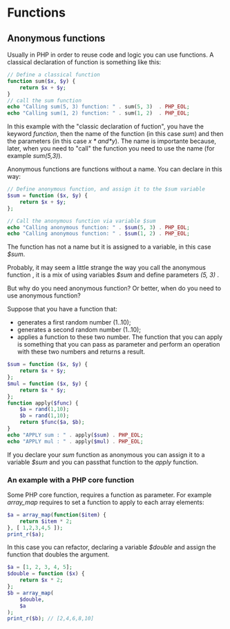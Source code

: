 # Functions

## Anonymous functions

Usually in PHP in order to reuse code and logic you can use functions. A classical declaration of function is something like this:

```php
// Define a classical function
function sum($x, $y) {
    return $x + $y;
}
// call the sum function
echo "Calling sum(5, 3) function: " . sum(5, 3)  . PHP_EOL;
echo "Calling sum(1, 2) function: " . sum(1, 2)  . PHP_EOL;
```

In this example with the "classic declaration of fuction", you have the keyword *function*, then the name of the function (in this case *sum*) and then the parameters (in this case *$x* and *$y*). The name is importante because, later, when you need to "call" the function you need to use the name (for example *sum(5,3)*).

Anonymous functions are functions without a name. You can declare in this way:

```php
// Define anonymous function, and assign it to the $sum variable
$sum = function ($x, $y) {
    return $x + $y;
};

// Call the anonymous function via variable $sum
echo "Calling anonymous function: " . $sum(5, 3) . PHP_EOL;
echo "Calling anonymous function: " . $sum(1, 2) . PHP_EOL;
```

The function has not a name but it is assigned to a variable, in this case *$sum*.

Probably, it may seem a little strange the way you call the anonymous function , it is a mix of using variables *$sum* and define parameters *(5, 3)* .

But why do you need anonymous function? Or better, when do you need to use anonymous function?

Suppose that you have a function that:

- generates a first random number (1..10);
- generates a second random number (1..10);
- applies a function to these two number. The function that you can apply is something that you can pass as parameter and perform an operation with these two numbers and returns a result.

```php
$sum = function ($x, $y) {
    return $x + $y;
};
$mul = function ($x, $y) {
    return $x * $y;
};
function apply($func) {
    $a = rand(1,10);
    $b = rand(1,10);
    return $func($a, $b);
}
echo "APPLY sum : " . apply($sum) . PHP_EOL;
echo "APPLY mul : " . apply($mul) . PHP_EOL;
```

If you declare your *sum* function as anonymous you can assign it to a variable *$sum* and you can passthat function to the *apply* function.

### An example with a PHP core function

Some PHP core function, requires a function as parameter. For example *array_map* requires  to set a function to apply to each array elements:

```php
$a = array_map(function($item) {
    return $item * 2;
}, [ 1,2,3,4,5 ]);
print_r($a);
```

In this case you can refactor, declaring a variable *$double* and assign the function that doubles the argument.

```php
$a = [1, 2, 3, 4, 5];
$double = function ($x) {
    return $x * 2;
};
$b = array_map(
    $double,
    $a
);
print_r($b); // [2,4,6,8,10]
```



